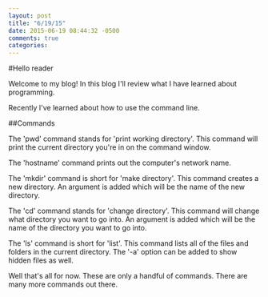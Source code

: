 ```yaml
---
layout: post
title: "6/19/15"
date: 2015-06-19 08:44:32 -0500
comments: true
categories: 
---
```

#Hello reader

Welcome to my blog! 
In this blog I'll review what I have learned about programming.

Recently I've learned about how to use the command line. 

##Commands

The 'pwd' command stands for 'print working directory'. This command will print the current directory you're in on the command window.

The 'hostname' command prints out the computer's network name.

The 'mkdir' command is short for 'make directory'. This command creates a new directory. An argument is added which will be the name of the new directory.

The 'cd' command stands for 'change directory'. This command will change what directory you want to go into. An argument is added which will be the name of the directory you want to go into.

The 'ls' command is short for 'list'. This command lists all of the files and folders in the current directory. The '-a' option can be added to show hidden files as well.

Well that's all for now. These are only a handful of commands. There are many more commands out there.